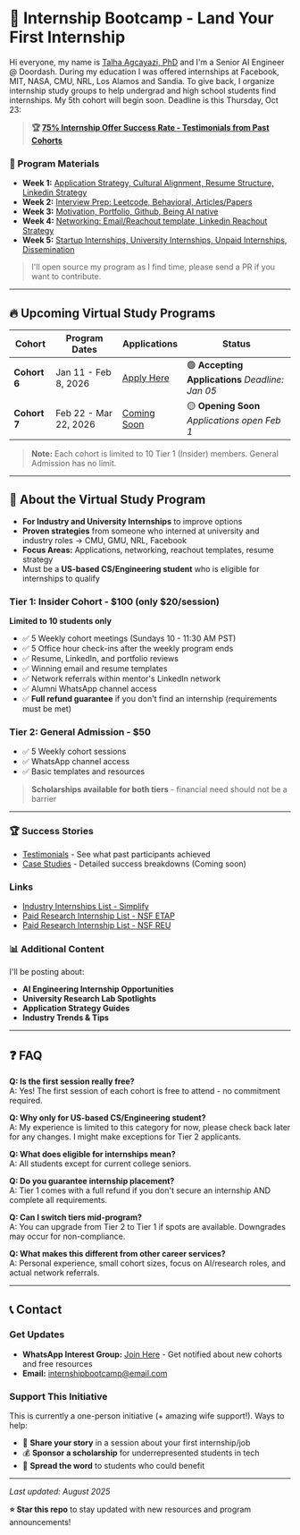 # 🚀 Internship Bootcamp - Land Your First Internship

Hi everyone, my name is [Talha Agcayazi, PhD]([https://](https://www.linkedin.com/in/talha-agcayazi/)) and I'm a Senior AI Engineer @ Doordash. During my education I was offered internships at Facebook, MIT, NASA, CMU, NRL, Los Alamos and Sandia. To give back, I organize internship study groups to help undergrad and high school students find internships. My 5th cohort will begin soon. Deadline is this Thursday, Oct 23: 

> **🏆 [75% Internship Offer Success Rate - Testimonials from Past Cohorts](./content/testimonials.md)**

### 📁 Program Materials
- **Week 1:** [Application Strategy, Cultural Alignment, Resume Structure, Linkedin Strategy](./content/Week_1/Week_1.md)
- **Week 2:** [Interview Prep: Leetcode, Behavioral, Articles/Papers](./content/Week_2/Week_2.md)
- **Week 3:** [Motivation, Portfolio, Github, Being AI native](./content/Week_3/Week_3.md)
- **Week 4:** [Networking: Email/Reachout template, Linkedin Reachout Strategy](./content/Week_4/Week_4.md)
- **Week 5:** [Startup Internships, University Internships, Unpaid Internships, Dissemination](./content/Week_5/Week_5.md)
> I'll open source my program as I find time, please send a PR if you want to contribute. 
---
## 🔥 Upcoming Virtual Study Programs

| Cohort | Program Dates | Applications | Status |
|--------|--------|--------------|--------|
| **Cohort 6** | Jan 11 - Feb 8, 2026 | [Apply Here](https://forms.gle/nobqvWC7ejqH1KLJ6) |  🟢 **Accepting Applications** *Deadline: Jan 05* |
| **Cohort 7** | Feb 22 - Mar 22, 2026 | [Coming Soon](#) |  🟡 **Opening Soon** *Applications open Feb 1* |

> **Note:** Each cohort is limited to 10 Tier 1 (Insider) members. General Admission has no limit.

---


## 📖 About the Virtual Study Program

- **For Industry and University Internships** to improve options
- **Proven strategies** from someone who interned at university and industry roles → CMU, GMU, NRL, Facebook
- **Focus Areas:** Applications, networking, reachout templates, resume strategy
- Must be a **US-based CS/Engineering student** who is eligible for internships to qualify
  
### Tier 1: Insider Cohort - \$100  (only \$20/session)
**Limited to 10 students only**
- ✅ 5 Weekly cohort meetings (Sundays 10 - 11:30 AM PST)
- ✅ 5 Office hour check-ins after the weekly program ends
- ✅ Resume, LinkedIn, and portfolio reviews
- ✅ Winning email and resume templates
- ✅ Network referrals within mentor's LinkedIn network
- ✅ Alumni WhatsApp channel access
- ✅ **Full refund guarantee** if you don't find an internship (requirements must be met)

### Tier 2: General Admission - $50
- ✅ 5 Weekly cohort sessions
- ✅ WhatsApp channel access
- ✅ Basic templates and resources

> **Scholarships available for both tiers** - financial need should not be a barrier
---

### 🏆 Success Stories
- [Testimonials](./content/testimonials.md) - See what past participants achieved
- [Case Studies](./testimonials/case-studies.md) - Detailed success breakdowns (Coming soon)

### Links
- [Industry Internships List - Simplify](https://github.com/SimplifyJobs/Summer2026-Internships?tab=readme-ov-file#-software-engineering-internship-roles)
- [Paid Research Internship List - NSF ETAP](https://etap.nsf.gov/search)
- [Paid Research Internship List - NSF REU](https://www.nsf.gov/funding/initiatives/reu/search)


### 📊 Additional Content
I'll be posting about:
- **AI Engineering Internship Opportunities** 
- **University Research Lab Spotlights**
- **Application Strategy Guides**
- **Industry Trends & Tips**

---

## ❓ FAQ

**Q: Is the first session really free?**  
A: Yes! The first session of each cohort is free to attend - no commitment required.

**Q: Why only for US-based CS/Engineering student?**  
A: My experience is limited to this category for now, please check back later for any changes. I might make exceptions for Tier 2 applicants.

**Q: What does eligible for internships mean?**  
A: All students except for current college seniors.

**Q: Do you guarantee internship placement?**  
A: Tier 1 comes with a full refund if you don't secure an internship AND complete all requirements.

**Q: Can I switch tiers mid-program?**  
A: You can upgrade from Tier 2 to Tier 1 if spots are available. Downgrades may occur for non-compliance.

**Q: What makes this different from other career services?**  
A: Personal experience, small cohort sizes, focus on AI/research roles, and actual network referrals.

---

## 📞 Contact

### Get Updates
- **WhatsApp Interest Group:** [Join Here](#) - Get notified about new cohorts and free resources
- **Email:** [internshipbootcamp@email.com](#)

### Support This Initiative
This is currently a one-person initiative (+ amazing wife support!). Ways to help:
- 🎤 **Share your story** in a session about your first internship/job
- 💰 **Sponsor a scholarship** for underrepresented students in tech
- 📢 **Spread the word** to students who could benefit

---

*Last updated: August 2025*

**⭐ Star this repo** to stay updated with new resources and program announcements!